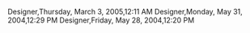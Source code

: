 ﻿Designer,Thursday, March 3, 2005,12:11 AMDesigner,Monday, May 31, 2004,12:29 PMDesigner,Friday, May 28, 2004,12:20 PM